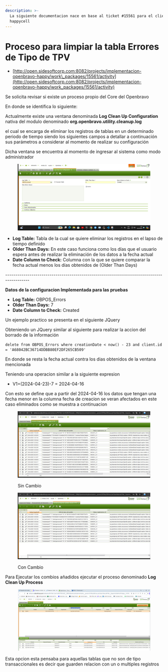 ```yaml
---
description: >-
  La siguiente documentacion nace en base al ticket #15561 para el cliente de
  happycell
---
```


# Proceso para limpiar la tabla Errores de Tipo de TPV

* [http://open.sidesoftcorp.com:8082/projects/implementacion-openbravo-happy/work\_packages/15561/activity](http://open.sidesoftcorp.com:8082/projects/implementacion-openbravo-happy/work_packages/15561/activity)

Se solicita revisar si existe un proceso propio del Core del Openbravo

En donde se identifica lo siguiente:

&#x20;Actualmente existe una ventana denominada **Log Clean Up Configuration** nativa del modulo denominado **org.openbravo.utility.cleanup.log**

el cual se encarga de eliminar los registros de tablas en un determinado periodo de tiempo siendo los siguientes campos a detallar a continuación sus parámetros a considerar al momento de realizar su configuración

Dicha ventana se encuentra al momento de ingresar al sistema como modo administrador&#x20;

<figure><img src=".gitbook/assets/image (1).png" alt=""><figcaption></figcaption></figure>

* **Log Table:** Tabla de la cual se quiere eliminar los registros en el lapso de tiempo definido
* **Older Than Days:** En este caso funciona como los días que el usuario espera antes de realizar la eliminación de los datos a la fecha actual
* **Date Column to Check:** Columna con la que se quiere comparar la fecha actual menos los días obtenidos de (Older Than Days)

\------------------------------------------------------------------------------------------

**Datos de la configuracion Implementada para las pruebas**

* **Log Table:** OBPOS\_Errors
* **Older Than Days:** 7
* **Date Column to Check:** Created

Un ejemplo practico se presenta en el siguiente JQuery

Obteniendo un JQuery similar al siguiente para realizar la accion del borrado de la información

```
delete from OBPOS_Errors where creationDate < now() - 23 and client.id = 'A68042BC36714DDBB80EF2DF265CB509'
```

En donde se resta la fecha actual contra los dias obtenidos de la ventana mencionada

Teniendo una operacion similar a la siguiente expresion

* V1=(2024-04-23)-7 = 2024-04-16

Con esto se define que a partir del 2024-04-16  los datos que tengan una fecha menor en la columna fecha de creacion se veran afectados en este caso eliminados como se muestra a continuacion&#x20;

<figure><img src=".gitbook/assets/image (4).png" alt=""><figcaption><p>Sin Cambio</p></figcaption></figure>

<figure><img src=".gitbook/assets/image.png" alt=""><figcaption><p>Con Cambio</p></figcaption></figure>

Para Ejecutar los combios añadidos ejecutar el proceso denominado **Log Clean Up Process**

<figure><img src=".gitbook/assets/image (2).png" alt=""><figcaption></figcaption></figure>

Esta opcion esta pensaba para aquellas tablas que no son de tipo transaccionales es decir que guarden relacion con un o multiples registros&#x20;
